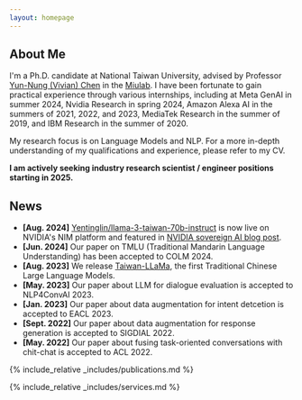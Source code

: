 ```yaml
---
layout: homepage
---
```


## About Me

I'm a Ph.D. candidate at National Taiwan University, advised by Professor <a href="https://www.csie.ntu.edu.tw/~yvchen/">Yun-Nung (Vivian) Chen</a> in the <a href="https://www.csie.ntu.edu.tw/~miulab/">Miulab</a>.
I have been fortunate to gain practical experience through various internships, including at Meta GenAI in summer 2024, Nvidia Research in spring 2024, Amazon Alexa AI in the summers of 2021, 2022, and 2023, MediaTek Research in the summer of 2019, and IBM Research in the summer of 2020.

My research focus is on Language Models and NLP. 
For a more in-depth understanding of my qualifications and experience, please refer to my CV.

<strong>I am actively seeking industry research scientist / engineer positions starting in 2025.</strong>

[//]: # (## Research Interests)

[//]: # ()
[//]: # (- **Natural Language Processing:** large language model, data augmentation)

[//]: # (- **Conversational AI:** task-oriented dialogue, dialogue state tracking, response generation)

## News
- **[Aug. 2024]** <a href="https://build.nvidia.com/yentinglin/llama-3-taiwan-70b-instruct">Yentinglin/llama-3-taiwan-70b-instruct</a> is now live on NVIDIA's NIM platform and featured in <a href="https://nvda.ws/3X1Ndj5">NVIDIA sovereign AI blog post</a>.
- **[Jun. 2024]** Our paper on TMLU (Traditional Mandarin Language Understanding) has been accepted to COLM 2024.
- **[Aug. 2023]** We release <a href="https://github.com/MiuLab/Taiwan-LLaMa">Taiwan-LLaMa</a>, the first Traditional Chinese Large Language Models.
- **[May. 2023]** Our paper about LLM for dialogue evaluation is accepted to NLP4ConvAI 2023.
- **[Jan. 2023]** Our paper about data augmentation for intent detcetion is accepted to EACL 2023.
- **[Sept. 2022]** Our paper about data augmentation for response generation is accepted to SIGDIAL 2022.
- **[May. 2022]** Our paper about fusing task-oriented conversations with chit-chat is accepted to ACL 2022.

{% include_relative _includes/publications.md %}

{% include_relative _includes/services.md %}
